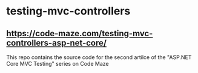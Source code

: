 # testing-mvc-controllers
## https://code-maze.com/testing-mvc-controllers-asp-net-core/
This repo contains the source code for the second artilce of the "ASP.NET Core MVC Testing" series on Code Maze
